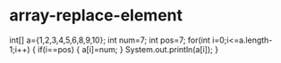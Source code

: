 # array-replace-element
int[] a={1,2,3,4,5,6,8,9,10};
        int num=7;
        int pos=7;
        for(int i=0;i<=a.length-1;i++)
        { 
            if(i==pos)
            {
                a[i]=num;
            }
              System.out.println(a[i]);
        }
